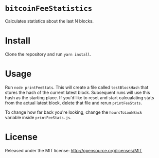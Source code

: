 
`bitcoinFeeStatistics`
=====

Calculates statistics about the last N blocks.


Install
=======

Clone the repository and run `yarn install`.

Usage
======

Run `node printFeeStats`. This will create a file called `testBlockHash` that stores the hash of the current latest block. Subsequent runs will use this hash as the starting place. If you'd like to reset and start calcualating stats from the actual latest block, delete that file and rerun `printFeeStats`.

To change how far back you're looking, change the `hoursToLookBack` variable inside `printFeeStats.js`.

License
=======
Released under the MIT license: http://opensource.org/licenses/MIT